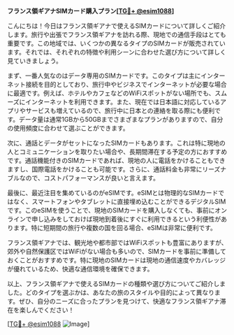 **フランス領ギアナSIMカード購入プラン[[TG💪+ @esim1088](https://t.me/s/esim1088)]**

こんにちは！今日はフランス領ギアナで使えるSIMカードについて詳しくご紹介します。旅行や出張でフランス領ギアナを訪れる際、現地での通信手段はとても重要です。この地域では、いくつかの異なるタイプのSIMカードが販売されています。それでは、それぞれの特徴や利用シーンに合わせた選び方について詳しく見ていきましょう。

まず、一番人気なのはデータ専用のSIMカードです。このタイプは主にインターネット接続を目的としており、旅行中やビジネスでインターネットが必要な場合に最適です。例えば、ホテルやカフェなどのWiFiスポットがない場所でも、スムーズにインターネットを利用できます。また、現在では日本語に対応しているアプリやサービスも増えているので、旅行中に日本との連絡を取る際にも便利です。データ量は通常1GBから50GBまでさまざまなプランがありますので、自分の使用頻度に合わせて選ぶことができます。

次に、通話とデータがセットになったSIMカードもあります。これは特に現地の人とコミュニケーションを取りたい場合や、長期間滞在する予定の方におすすめです。通話機能付きのSIMカードであれば、現地の人に電話をかけることもできますし、国際電話をかけることも可能です。さらに、通話料金も非常にリーズナブルなので、コストパフォーマンスが良いと言えます。

最後に、最近注目を集めているのがeSIMです。eSIMとは物理的なSIMカードではなく、スマートフォンやタブレットに直接埋め込むことができるデジタルSIMです。このeSIMを使うことで、現地のSIMカードを購入しなくても、事前にオンラインで申し込みをしておけば現地到着後にすぐに利用できるという利便性があります。特に短期間の旅行や複数の国を回る場合、eSIMは非常に便利です。

フランス領ギアナでは、観光地や都市部ではWiFiスポットも豊富にありますが、郊外や自然保護区ではWiFiがない場合も多いので、SIMカードを事前に準備しておくことがおすすめです。特に現地のSIMカードは現地の通信速度やカバレッジが優れているため、快適な通信環境を確保できます。

以上、フランス領ギアナで使えるSIMカードの種類や選び方についてご紹介しました。どのタイプを選ぶかは、あなたの旅のスタイルや目的によって異なります。ぜひ、自分のニーズに合ったプランを見つけて、快適なフランス領ギアナ滞在を楽しんでください！

[[TG💪+ @esim1088](https://t.me/s/esim1088) ![Image](https://i.postimg.cc/Y0z9fWf4/image.png)]